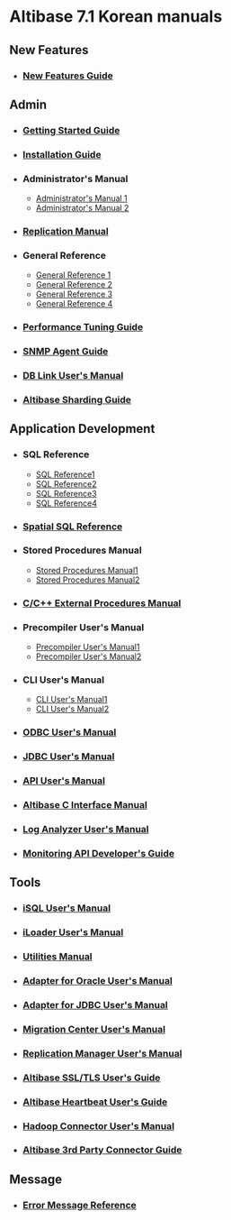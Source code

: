 # Altibase 7.1 Korean manuals

## New Features

- ### [New Features Guide](https://github.com/ALTIBASE/Documents/blob/master/Manuals/Altibase_7.1/kor/NewFeaturesGuide.md)





## Admin

- ### [Getting Started Guide](https://github.com/ALTIBASE/Documents/blob/master/Manuals/Altibase_7.1/kor/GettingStarted.md)	

- ### [Installation Guide](https://github.com/ALTIBASE/Documents/blob/master/Manuals/Altibase_7.1/kor/Installation.md)	

- ### Administrator's Manual	

  - [Administrator's Manual 1](https://github.com/ALTIBASE/Documents/blob/master/Manuals/Altibase_7.1/kor/Admin_1.md)
  - [Administrator's Manual 2](https://github.com/ALTIBASE/Documents/blob/master/Manuals/Altibase_7.1/kor/Admin_2.md)

- ### [Replication Manual](https://github.com/ALTIBASE/Documents/blob/master/Manuals/Altibase_7.1/kor/Replication.md)	

- ### General Reference	

  - [General Reference 1](https://github.com/ALTIBASE/Documents/blob/master/Manuals/Altibase_7.1/kor/GeneralReference_1.md)
  - [General Reference 2](https://github.com/ALTIBASE/Documents/blob/master/Manuals/Altibase_7.1/kor/GeneralReference_2.md) 
  - [General Reference 3](https://github.com/ALTIBASE/Documents/blob/master/Manuals/Altibase_7.1/kor/GeneralReference_3.md)
  - [General Reference 4](https://github.com/ALTIBASE/Documents/blob/master/Manuals/Altibase_7.1/kor/GeneralReference_4.md)

- ### [Performance Tuning Guide](https://github.com/ALTIBASE/Documents/blob/master/Manuals/Altibase_7.1/kor/TuningGuide.md)

- ### [SNMP Agent Guide](https://github.com/ALTIBASE/Documents/blob/master/Manuals/Altibase_7.1/kor/SNMP.md)

- ### [DB Link User's Manual](https://github.com/ALTIBASE/Documents/blob/master/Manuals/Altibase_7.1/kor/DBLink.md)

- ### [Altibase Sharding Guide](https://github.com/ALTIBASE/Documents/blob/master/Manuals/Altibase_7.1/kor/Sharding.md)



## Application Development

- ### SQL Reference

  - [SQL Reference1](https://github.com/ALTIBASE/Documents/blob/master/Manuals/Altibase_7.1/kor/SQL1.md)
  - [SQL Reference2](https://github.com/ALTIBASE/Documents/blob/master/Manuals/Altibase_7.1/kor/SQL2.md)
  - [SQL Reference3](https://github.com/ALTIBASE/Documents/blob/master/Manuals/Altibase_7.1/kor/SQL3.md)
  - [SQL Reference4](https://github.com/ALTIBASE/Documents/blob/master/Manuals/Altibase_7.1/kor/SQL4.md)

- ### [Spatial SQL Reference](https://github.com/ALTIBASE/Documents/blob/master/Manuals/Altibase_7.1/kor/SpatialSQL.md)	

- ### Stored Procedures Manual	

  - [Stored Procedures Manual1](https://github.com/ALTIBASE/Documents/blob/master/Manuals/Altibase_7.1/kor/StoredProcedure1.md)
  - [Stored Procedures Manual2](https://github.com/ALTIBASE/Documents/blob/master/Manuals/Altibase_7.1/kor/StoredProcedure2.md)

- ### [C/C++ External Procedures Manual](https://github.com/ALTIBASE/Documents/blob/master/Manuals/Altibase_7.1/kor/ExternalProcedure.md)

- ### Precompiler User's Manual

  - [Precompiler User's Manual1](https://github.com/ALTIBASE/Documents/blob/master/Manuals/Altibase_7.1/kor/Precompiler_1.md)
  - [Precompiler User's Manual2](https://github.com/ALTIBASE/Documents/blob/master/Manuals/Altibase_7.1/kor/Precompiler_2.md)

- ### CLI User's Manual

  - [CLI User's Manual1](https://github.com/ALTIBASE/Documents/blob/master/Manuals/Altibase_7.1/kor/CLI_1.md)
  - [CLI User's Manual2](https://github.com/ALTIBASE/Documents/blob/master/Manuals/Altibase_7.1/kor/CLI_2.md)

- ### [ODBC User's Manual](https://github.com/ALTIBASE/Documents/blob/master/Manuals/Altibase_7.1/kor/ODBCDriver.md)

- ### [JDBC User's Manual](https://github.com/ALTIBASE/Documents/blob/master/Manuals/Altibase_7.1/kor/JDBC.md)

- ### [API User's Manual](https://github.com/ALTIBASE/Documents/blob/master/Manuals/Altibase_7.1/kor/API.md)

- ### [Altibase C Interface Manual](https://github.com/ALTIBASE/Documents/blob/master/Manuals/Altibase_7.1/kor/ACI.md)

- ### [Log Analyzer User's Manual](https://github.com/ALTIBASE/Documents/blob/master/Manuals/Altibase_7.1/kor/LogAnalyzer.md)

- ### [Monitoring API Developer's Guide](https://github.com/ALTIBASE/Documents/blob/master/Manuals/Altibase_7.1/kor/MonitorAPI.md)


## Tools

- ### [iSQL User's Manual](https://github.com/ALTIBASE/Documents/blob/master/Manuals/Altibase_7.1/kor/iSQL.md)

- ### [iLoader User's Manual](https://github.com/ALTIBASE/Documents/blob/master/Manuals/Altibase_7.1/kor/iLoader.md)

- ### [Utilities Manual](https://github.com/ALTIBASE/Documents/blob/master/Manuals/Altibase_7.1/kor/Utilities.md)

- ### [Adapter for Oracle User's Manual](https://github.com/ALTIBASE/Documents/blob/master/Manuals/Altibase_7.1/kor/OraAdapter.md)

- ### [Adapter for JDBC User's Manual](https://github.com/ALTIBASE/Documents/blob/master/Manuals/Altibase_7.1/kor/JdbcAdapter.md)

- ### [Migration Center User's Manual](https://github.com/ALTIBASE/Documents/blob/master/Manuals/Altibase_7.1/kor/MigrationCenter.md)

- ### [Replication Manager User's Manual](https://github.com/ALTIBASE/Documents/blob/master/Manuals/Altibase_7.1/kor/ReplicationManager.md)

- ### [Altibase SSL/TLS User's Guide](https://github.com/ALTIBASE/Documents/blob/master/Manuals/Altibase_7.1/kor/SSL.md)	

- ### [Altibase Heartbeat User's Guide](https://github.com/ALTIBASE/Documents/blob/master/Manuals/Altibase_7.1/kor/Heartbeat.md)	

- ### [Hadoop Connector User's Manual](https://github.com/ALTIBASE/Documents/blob/master/Manuals/Altibase_7.1/kor/HadoopConnector.md)	

- ### [Altibase 3rd Party Connector Guide](https://github.com/ALTIBASE/Documents/blob/master/Manuals/Altibase_7.1/kor/3rdPartyConnector.md)	


## Message

- ### [Error Message Reference](https://github.com/ALTIBASE/Documents/blob/master/Manuals/Altibase_7.1/kor/ErrorMessage.md)





